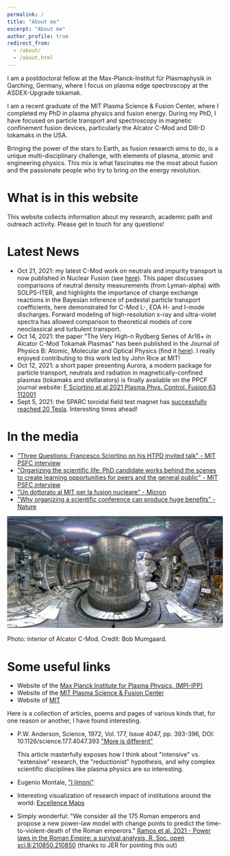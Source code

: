 ```yaml
---
permalink: /
title: "About me"
excerpt: "About me"
author_profile: true
redirect_from: 
  - /about/
  - /about.html
---
```


I am a postdoctoral fellow at the Max-Planck-Institut für Plasmaphysik in Garching, Germany, where I focus on plasma edge spectroscopy at the ASDEX-Upgrade tokamak. 

I am a recent graduate of the MIT Plasma Science & Fusion Center, where I completed my PhD in plasma physics and fusion energy. During my PhD, I have focused on particle transport and spectroscopy in magnetic confinement fusion devices, particularly the Alcator C-Mod and DIII-D tokamaks in the USA. 

Bringing the power of the stars to Earth, as fusion research aims to do, is a unique multi-disciplinary challenge, with elements of plasma, atomic and engineering physics. This mix is what fascinates me the most about fusion and the passionate people who try to bring on the energy revolution. 


What is in this website
=======================
This website collects information about my research, academic path and outreach activity. Please get in touch for any questions!


Latest News
===========
* Oct 21, 2021: my latest C-Mod work on neutrals and impurity transport is now published in Nuclear Fusion (see [here](https://iopscience.iop.org/article/10.1088/1741-4326/ac32f2/pdf)). This paper discusses comparisons of neutral density measurements (from Lyman-alpha) with SOLPS-ITER, and highlights the importance of charge exchange reactions in the Bayesian inference of pedestal particle transport coefficients, here demonstrated for C-Mod L-, EDA H- and I-mode discharges. Forward modeling of high-resolution x-ray and ultra-violet spectra has allowed comparison to theoretical models of core neoclassical and turbulent transport.
* Oct 14, 2021: the paper "The Very High-n Rydberg Series of Ar16+ in Alcator C-Mod Tokamak Plasmas" has been published in the Journal of Physics B: Atomic, Molecular and Optical Physics (find it [here](https://iopscience.iop.org/article/10.1088/1361-6455/ac2722)). I really enjoyed contributing to this work led by John Rice at MIT! 
* Oct 12, 2021: a short paper presenting Aurora, a modern package for particle transport, neutrals and radiation in magnetically-confined plasmas (tokamaks and stellarators) is finally available on the PPCF journal website: [F Sciortino et al 2021 Plasma Phys. Control. Fusion 63 112001](https://iopscience.iop.org/article/10.1088/1361-6587/ac2890)
* Sept 5, 2021: the SPARC toroidal field test magnet has [successfully reached 20 Tesla](https://news.mit.edu/2021/MIT-CFS-major-advance-toward-fusion-energy-0908). Interesting times ahead! 


In the media
============
* ["Three Questions: Francesco Sciortino on his HTPD invited talk" - MIT PSFC interview](https://www.psfc.mit.edu/news/2020/three-questions-francesco-sciortino-on-his-htpd-invited-talk)
* ["Organizing the scientific life: PhD candidate works behind the scenes to create learning opportunities for peers and the general public" - MIT PSFC interview](https://www.psfc.mit.edu/news/2018/francesco-sciortino-organizing-the-scientific-life)
* ["Un dottorato al MIT per la fusion nucleare" - Micron](https://www.rivistamicron.it/approfondimenti/un-dottorato-al-mit-per-la-fusione-nucleare/)
* ["Why organizing a scientific conference can produce huge benefits" - Nature](https://www.nature.com/articles/d41586-018-05714-9?utm_source=fbk_nnc&utm_medium=social&utm_campaign=naturenews&sf193884577=1)


<img src="../images/cmod_fig.png" width="800" />

Photo: interior of Alcator C-Mod. Credit: Bob Mumgaard.

Some useful links
=================

* Website of the [Max Planck Institute for Plasma Physics, (MPI-IPP)](https://www.ipp.mpg.de/)
* Website of the [MIT Plasma Science & Fusion Center](https://www.psfc.mit.edu/)
* Website of [MIT](https://www.mit.edu/)

Here is a collection of articles, poems and pages of various kinds that, for one reason or another, I have found interesting. 

* P.W. Anderson, Science, 1972, Vol. 177, Issue 4047, pp. 393-396, DOI: 10.1126/science.177.4047.393
  ["More is different"](https://cse-robotics.engr.tamu.edu/dshell/cs689/papers/anderson72more_is_different.pdf)
  
  This article masterfully exposes how I think about "intensive" vs. "extensive" research, the "reductionist" hypothesis, and why complex scientific disciplines like plasma physics are so interesting.
  
* Eugenio Montale, ["I limoni"](https://www.libriantichionline.com/divagazioni/eugenio_montale_limoni_1925)

* Interesting visualization of research impact of institutions around the world: [Excellence Maps](https://www.excellencemapping.net/#/explore?id=24696&lng=-122&lat=38&z=7&f=0&c=A_BASE&a=All&s=0&m=Highly+cited+papers)

* Simply wonderful: "We consider all the 175 Roman emperors and propose a new power-law model with change points to predict the time-to-violent-death of the Roman emperors." [Ramos et al. 2021 - Power laws in the Roman Empire: a survival analysis, R. Soc. open sci.8:210850.210850](https://royalsocietypublishing.org/doi/10.1098/rsos.210850) (thanks to JER for pointing this out)
